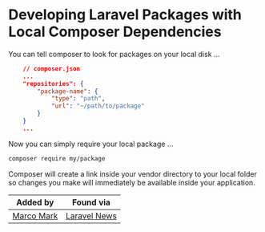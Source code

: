 # Developing Laravel Packages with Local Composer Dependencies

You can tell composer to look for packages on your local disk ...

```json
    // composer.json
    ...
    "repositories": {
        "package-name": {
            "type": "path",
            "url": "~/path/to/package"
        }
    }
    ...
```

Now you can simply require your local package ...

```sh
composer require my/package
```

Composer will create a link inside your vendor directory to your local folder so changes you make will immediately be available inside your application.

|Added by|Found via|
|--------|--------|
|[Marco Mark](https://twitter.com/m2de_io)|[Laravel News](https://laravel-news.com/developing-laravel-packages-with-local-composer-dependencies)|
